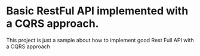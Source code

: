 # Basic RestFul API implemented with a CQRS approach.

This project is just a sample about how to implement good Rest Full API with a CQRS approach
